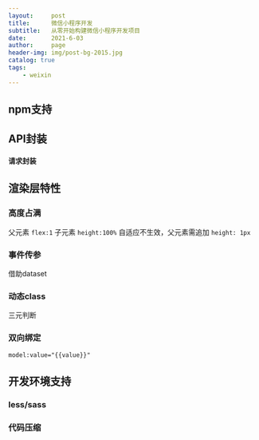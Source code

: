 ```yaml
---
layout:     post
title:      微信小程序开发
subtitle:   从零开始构建微信小程序开发项目
date:       2021-6-03
author:     page
header-img: img/post-bg-2015.jpg
catalog: true
tags:
    - weixin
---
```


## npm支持

## API封装

#### 请求封装

## 渲染层特性

### 高度占满

父元素 `flex:1` 子元素 `height:100%` 自适应不生效，父元素需追加 `height: 1px`

### 事件传参

借助dataset

### 动态class

三元判断

### 双向绑定

`model:value="{{value}}"` 

## 开发环境支持

### less/sass

### 代码压缩
